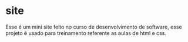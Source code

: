 # site
Esse é um mini site feito no curso de desenvolvimento de software, esse projeto é usado para treinamento referente as aulas de html e css.
